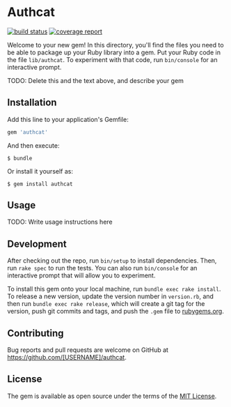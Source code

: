 # Authcat
[![build status](https://gitlab.com/lolychee/authcat/badges/master/build.svg)](https://gitlab.com/lolychee/authcat/commits/master)
[![coverage report](https://gitlab.com/lolychee/authcat/badges/master/coverage.svg)](https://gitlab.com/lolychee/authcat/commits/master)

Welcome to your new gem! In this directory, you'll find the files you need to be able to package up your Ruby library into a gem. Put your Ruby code in the file `lib/authcat`. To experiment with that code, run `bin/console` for an interactive prompt.

TODO: Delete this and the text above, and describe your gem

## Installation

Add this line to your application's Gemfile:

```ruby
gem 'authcat'
```

And then execute:

    $ bundle

Or install it yourself as:

    $ gem install authcat

## Usage

TODO: Write usage instructions here

## Development

After checking out the repo, run `bin/setup` to install dependencies. Then, run `rake spec` to run the tests. You can also run `bin/console` for an interactive prompt that will allow you to experiment.

To install this gem onto your local machine, run `bundle exec rake install`. To release a new version, update the version number in `version.rb`, and then run `bundle exec rake release`, which will create a git tag for the version, push git commits and tags, and push the `.gem` file to [rubygems.org](https://rubygems.org).

## Contributing

Bug reports and pull requests are welcome on GitHub at https://github.com/[USERNAME]/authcat.


## License

The gem is available as open source under the terms of the [MIT License](http://opensource.org/licenses/MIT).
